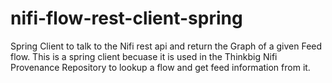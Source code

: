 nifi-flow-rest-client-spring
===
Spring Client to talk to the Nifi rest api and return the Graph of a given Feed flow.
This is a spring client becuase it is used in the Thinkbig Nifi Provenance Repository to lookup a flow and get feed information from it.